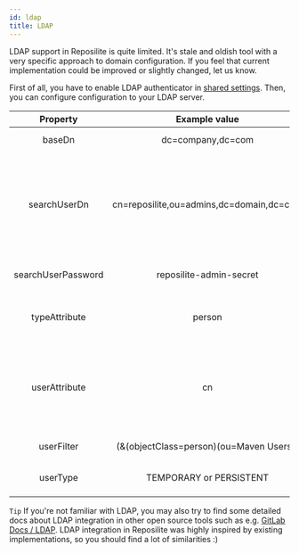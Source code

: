 ```yaml
---
id: ldap
title: LDAP
---
```


LDAP support in Reposilite is quite limited. 
It's stale and oldish tool with a very specific approach to domain configuration.
If you feel that current implementation could be improved or slightly changed, let us know.

First of all, you have to enable LDAP authenticator in [shared settings](). 
Then, you can configure configuration to your LDAP server.

|      Property      |              Example value               |                                         Description                                          |
|:------------------:|:----------------------------------------:|:--------------------------------------------------------------------------------------------:|
|       baseDn       |            dc=company,dc=com             |                                      Base DN with users                                      | 
|    searchUserDn    | cn=reposilite,ou=admins,dc=domain,dc=com | User used to perform searches in LDAP server (requires permissions to read all LDAP entries) |
| searchUserPassword |         reposilite-admin-secret          |                                    Search user's password                                    |
|   typeAttribute    |                  person                  |                       Attribute in LDAP that object type (objectClass)                       |
|   userAttribute    |                    cn                    |        Attribute in LDAP that represents unique username used to create access token         |
|     userFilter     | (&(objectClass=person)(ou=Maven Users))  |                                       LDAP user filter                                       |
|      userType      |         TEMPORARY or PERSISTENT          |                                     Type of mapped token                                     |

`Tip` If you're not familiar with LDAP, 
you may also try to find some detailed docs about LDAP integration in other open source tools such as e.g. [GitLab Docs / LDAP](https://docs.gitlab.com/ee/administration/auth/ldap/). 
LDAP integration in Reposilite was highly inspired by existing implementations, 
so you should find a lot of similarities :)